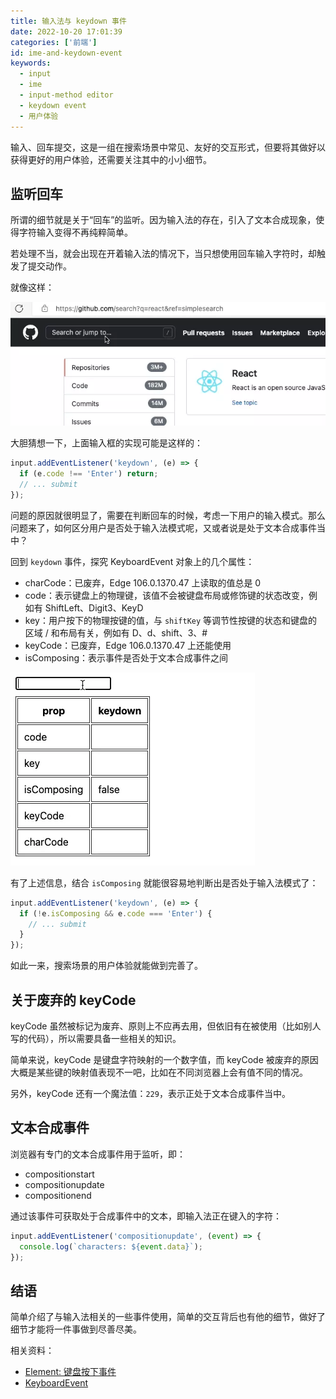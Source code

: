 ```yaml
---
title: 输入法与 keydown 事件
date: 2022-10-20 17:01:39
categories: ['前端']
id: ime-and-keydown-event
keywords:
  - input
  - ime
  - input-method editor
  - keydown event
  - 用户体验
---
```


输入、回车提交，这是一组在搜索场景中常见、友好的交互形式，但要将其做好以获得更好的用户体验，还需要关注其中的小小细节。

<!-- more -->

## 监听回车

所谓的细节就是关于“回车”的监听。因为输入法的存在，引入了文本合成现象，使得字符输入变得不再纯粹简单。

若处理不当，就会出现在开着输入法的情况下，当只想使用回车输入字符时，却触发了提交动作。

就像这样：

![](imgs/github-search.webp)

大胆猜想一下，上面输入框的实现可能是这样的：

```ts
input.addEventListener('keydown', (e) => {
  if (e.code !== 'Enter') return;
  // ... submit
});
```

问题的原因就很明显了，需要在判断回车的时候，考虑一下用户的输入模式。那么问题来了，如何区分用户是否处于输入法模式呢，又或者说是处于文本合成事件当中？

回到 `keydown` 事件，探究 KeyboardEvent 对象上的几个属性：

- charCode：已废弃，Edge 106.0.1370.47 上读取的值总是 0
- code：表示键盘上的物理键，该值不会被键盘布局或修饰键的状态改变，例如有 ShiftLeft、Digit3、KeyD
- key：用户按下的物理按键的值，与 `shiftKey` 等调节性按键的状态和键盘的区域 / 和布局有关，例如有 D、d、shift、3、#
- keyCode：已废弃，Edge 106.0.1370.47 上还能使用
- isComposing：表示事件是否处于文本合成事件之间

![](imgs/keydown.webp)

有了上述信息，结合 `isComposing` 就能很容易地判断出是否处于输入法模式了：

```ts
input.addEventListener('keydown', (e) => {
  if (!e.isComposing && e.code === 'Enter') {
    // ... submit
  }
});
```

如此一来，搜索场景的用户体验就能做到完善了。

## 关于废弃的 keyCode

keyCode 虽然被标记为废弃、原则上不应再去用，但依旧有在被使用（比如别人写的代码），所以需要具备一些相关的知识。

简单来说，keyCode 是键盘字符映射的一个数字值，而 keyCode 被废弃的原因大概是某些键的映射值表现不一吧，比如在不同浏览器上会有值不同的情况。

另外，keyCode 还有一个魔法值：`229`，表示正处于文本合成事件当中。

## 文本合成事件

浏览器有专门的文本合成事件用于监听，即：

- compositionstart
- compositionupdate
- compositionend

通过该事件可获取处于合成事件中的文本，即输入法正在键入的字符：

```ts
input.addEventListener('compositionupdate', (event) => {
  console.log(`characters: ${event.data}`);
});
```

## 结语

简单介绍了与输入法相关的一些事件使用，简单的交互背后也有他的细节，做好了细节才能将一件事做到尽善尽美。

相关资料：

- [Element: 键盘按下事件](https://developer.mozilla.org/zh-CN/docs/Web/API/Element/keydown_event)
- [KeyboardEvent](https://developer.mozilla.org/zh-CN/docs/Web/API/KeyboardEvent)

